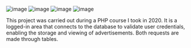 ![image](https://github.com/alberto-d1as/Classificados/assets/82539821/22da8c5d-a754-4702-9123-6305493c54b4)
![image](https://github.com/alberto-d1as/Classificados/assets/82539821/30618743-ae4d-4ce4-95a6-36ae053add82)
![image](https://github.com/alberto-d1as/Classificados/assets/82539821/32c00903-5431-421c-af2f-815656be60be)
![image](https://github.com/alberto-d1as/Classificados/assets/82539821/ab7004b5-672a-4112-84c6-9d8dafcfd525)


This project was carried out during a PHP course I took in 2020. 
It is a logged-in area that connects to the database to validate user credentials, enabling the storage and viewing of advertisements. Both requests are made through tables.
